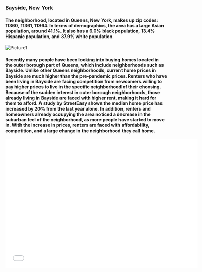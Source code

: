 ### Bayside, New York
#### The neighborhood, located in Queens, New York, makes up zip codes: 11360, 11361, 11364. In terms of demographics, the area has a large Asian population, around 41.1%. It also has a 6.0% black population, 13.4% Hispanic population, and 37.9% white population. 

![Picture1](https://user-images.githubusercontent.com/117092024/204110003-54210ac1-6a00-4474-8adb-461a2cd54d43.jpg)

#### Recently many people have been looking into buying homes located in the outer borough part of Queens, which include neighborhoods such as Bayside. Unlike other Queens neighborhoods, current home prices in Bayside are much higher than the pre-pandemic prices. Renters who have been living in Bayside are facing competition from newcomers willing to pay higher prices to live in the specific neighborhood of their choosing. Because of the sudden interest in outer borough neighborhoods, those already living in Bayside are faced with higher rent, making it hard for them to afford. A study by StreetEasy shows the median home price has increased by 20% from the last year alone. In addition, renters and homeowners already occupying the area noticed a decrease in the suburban feel of the neighborhood, as more people have started to move in. With the increase in prices, renters are faced with affordability, competition, and a large change in the neighborhood they call home. 
####
<iframe src="nycMap.html" width="600" height="400" frameborder="0" frameborder="0" marginwidth="0" marginheight="0" allowfullscreen></iframe>

